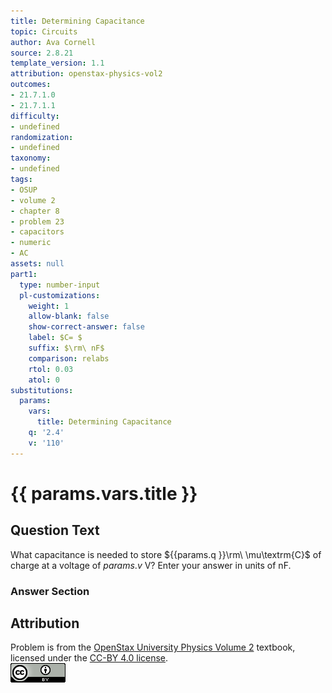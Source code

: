 ```yaml
---
title: Determining Capacitance
topic: Circuits
author: Ava Cornell
source: 2.8.21
template_version: 1.1
attribution: openstax-physics-vol2
outcomes:
- 21.7.1.0
- 21.7.1.1
difficulty:
- undefined
randomization:
- undefined
taxonomy:
- undefined
tags:
- OSUP
- volume 2
- chapter 8
- problem 23
- capacitors
- numeric
- AC
assets: null
part1:
  type: number-input
  pl-customizations:
    weight: 1
    allow-blank: false
    show-correct-answer: false
    label: $C= $
    suffix: $\rm\ nF$
    comparison: relabs
    rtol: 0.03
    atol: 0
substitutions:
  params:
    vars:
      title: Determining Capacitance
    q: '2.4'
    v: '110'
---
```

# {{ params.vars.title }}

## Question Text

What capacitance is needed to store ${{params.q }}\rm\ \mu\textrm{C}$ of charge at a voltage of ${{params.v }}\textrm{ V}$? Enter your answer in units of $\textrm{nF}$.

### Answer Section

## Attribution

Problem is from the [OpenStax University Physics Volume 2](https://openstax.org/details/books/university-physics-volume-2) textbook, licensed under the [CC-BY 4.0 license](https://creativecommons.org/licenses/by/4.0/).<br>![Image representing the Creative Commons 4.0 BY license.](https://raw.githubusercontent.com/firasm/bits/master/by.png)